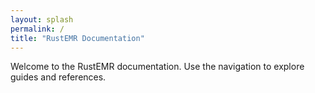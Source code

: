 ```yaml
---
layout: splash
permalink: /
title: "RustEMR Documentation"
---
```


Welcome to the RustEMR documentation. Use the navigation to explore guides and references.
